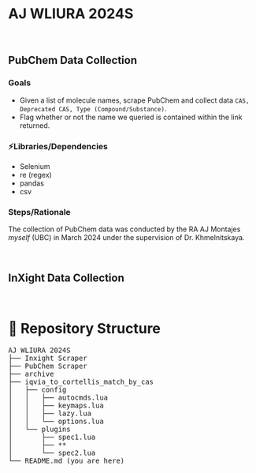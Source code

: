 # AJ WLIURA 2024S

<br>

## PubChem Data Collection

### Goals

- Given a list of molecule names, scrape PubChem and collect data `CAS, Deprecated CAS, Type (Compound/Substance)`.
- Flag whether or not the name we queried is contained within the link returned.

### ⚡️Libraries/Dependencies

- Selenium
- re (regex)
- pandas
- csv

### Steps/Rationale

The collection of PubChem data was conducted by the RA AJ Montajes _myself_ (UBC) in March 2024 under the supervision of Dr. Khmelnitskaya.

<br>

## InXight Data Collection

<br>

# 📂 Repository Structure

<pre>
AJ WLIURA 2024S
├── Inxight Scraper 
├── PubChem Scraper 
├── archive
├── iqvia_to_cortellis_match_by_cas
│   ├── config
│   │   ├── autocmds.lua
│   │   ├── keymaps.lua
│   │   ├── lazy.lua
│   │   └── options.lua
│   └── plugins
│       ├── spec1.lua
│       ├── **
│       └── spec2.lua
└── README.md (you are here)
</pre>
